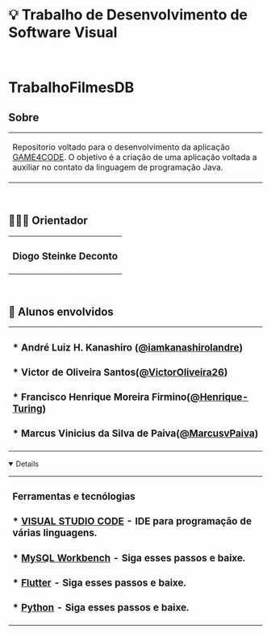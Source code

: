 # 💡 Trabalho de Desenvolvimento de Software Visual

<br />

# TrabalhoFilmesDB

## Sobre

<table>
<tr>
<td>

Repositorio voltado para o desenvolvimento da aplicação [GAME4CODE](https://github.com/iamkanashirolandre/tcc_GAME4CODE). O objetivo é a criação de uma aplicação voltada a auxiliar no contato da linguagem de programação Java.

</td>
</tr>
</table>


<br />

## 👨🏻‍🏫 Orientador

<table>
<tr>
<td>

### Diogo Steinke Deconto

</td>
</tr>
</table>

<br />

## 🚀 Alunos envolvidos

<table>
<tr>
<td>

### * André Luiz H. Kanashiro ([@iamkanashirolandre](https://github.com/iamkanashirolandre))
### * Victor de Oliveira Santos([@VictorOliveira26](https://github.com/VictorOliveira26))
### * Francisco Henrique Moreira Firmino([@Henrique-Turing](https://github.com/Henrique-Turing))
### * Marcus Vinicius da Silva de Paiva([@MarcusvPaiva](https://github.com/MarcusvPaiva))

</td>
</tr>
</table>


<details open="open"> 
 
<table>
<tr>
<td>

 ### Ferramentas e tecnólogias

### * [VISUAL STUDIO CODE](https://code.visualstudio.com/) - IDE para programação de várias linguagens.
### * [MySQL Workbench](https://www.mysql.com/downloads/) - Siga esses passos e baixe.
### * [Flutter](https://flutter.dev/docs/get-started/install) - Siga esses passos e baixe.
### * [Python](https://www.python.org/downloads/) - Siga esses passos e baixe.
 
</td>
</tr>
</table>
</details> 
